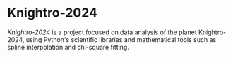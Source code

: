 # Knightro-2024

_Knightro-2024_ is a project focused on data analysis of the planet Knightro-2024, using Python's scientific libraries and mathematical tools such as spline interpolation and chi-square fitting.
